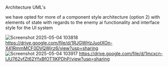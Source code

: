 Architecture UML's

we have opted for more of a component style architecture (option 2) with elements of state with regards to the enemy ai functionality and interface style for the UI system

![Screenshot 2025-05-04 103818](https://github.com/user-attachments/assets/591c746c-f64f-46d1-9bd0-71e9dc7a21b6)
https://drive.google.com/file/d/1RJGWHzJuotXOn-X41RmmMCF0DVQWjrz6/view?usp=sharing
![Screenshot 2025-05-04 103917](https://github.com/user-attachments/assets/ff08ce5d-02d7-468c-97ad-9db0e27b9f32)
https://drive.google.com/file/d/1mcxcn-lJU762vfZt62YfxBfOT1lKPDhP/view?usp=sharing

